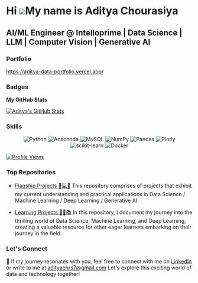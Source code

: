 Hi ![](https://user-images.githubusercontent.com/18350557/176309783-0785949b-9127-417c-8b55-ab5a4333674e.gif)My name is Aditya Chourasiya
=========================================================================================================================================

AI/ML Engineer @ Intelloprime | Data Science | LLM | Computer Vision | Generative AI 
-----------------------------

### Portfolio
https://aditya-data-portfolio.vercel.app/

### Badges

<b>My GitHub Stats</b>

<a href="http://www.github.com/Aditya-NeuralNetNinja">
  <img align="center" src="https://github-readme-streak-stats.herokuapp.com/?user=Aditya-NeuralNetNinja&stroke=ffffff&background=000000&ring=facc15&fire=facc15&currStreakNum=ffffff&currStreakLabel=facc15&sideNums=ffffff&sideLabels=ffffff&dates=ffffff&hide_border=true" alt="Aditya's GitHub Stats" />
</a>

### Skills

</p>
<p align="center">
  <img src="https://img.shields.io/badge/python-3670A0?style=for-the-badge&logo=python&logoColor=ffdd54" alt="Python">
  <img src="https://img.shields.io/badge/Anaconda-%2344A833.svg?style=for-the-badge&logo=anaconda&logoColor=white" alt="Anaconda">
  <img src="https://img.shields.io/badge/mysql-%2300f.svg?style=for-the-badge&logo=mysql&logoColor=white" alt="MySQL">
  <img src="https://img.shields.io/badge/numpy-%23013243.svg?style=for-the-badge&logo=numpy&logoColor=white" alt="NumPy">
  <img src="https://img.shields.io/badge/pandas-%23150458.svg?style=for-the-badge&logo=pandas&logoColor=white" alt="Pandas">
  <img src="https://img.shields.io/badge/Plotly-%233F4F75.svg?style=for-the-badge&logo=plotly&logoColor=white" alt="Plotly">
  <img src="https://img.shields.io/badge/scikit--learn-%23F7931E.svg?style=for-the-badge&logo=scikit-learn&logoColor=white" alt="scikit-learn">
  <img src="https://img.shields.io/badge/docker-%230db7ed.svg?style=for-the-badge&logo=docker&logoColor=white" alt="Docker">
</p>

<a href="https://github.com/Aditya-NeuralNetNinja">
  <img align="center" src="https://komarev.com/ghpvc/?username=Aditya-NeuralNetNinja&color=brightgreen&style=flat-square" alt="Profile Views" />
</a>

### Top Repositories

* [Flagship Projects 🎯💻🔬](https://github.com/Aditya-NeuralNetNinja/Flagship-Projects)
This repository comprises of projects that exhibit my current understanding and practical applications in Data Science / Machine Learning / Deep Learning / Generative AI

* [Learning Projects 🚀🧠📚](https://github.com/Aditya-NeuralNetNinja/Learning-Projects)
In this repository, I document my journey into the thrilling world of Data Science, Machine Learning, and Deep Learning, creating a valuable resource for other eager learners embarking on their journey in the field.

### Let's Connect

📎 If my journey resonates with you, feel free to connect with me on [LinkedIn](https://www.linkedin.com/in/aditya-chourasiya/) or write to me at adityachrs7@gmail.com
Let's explore this exciting world of data and technology together!
